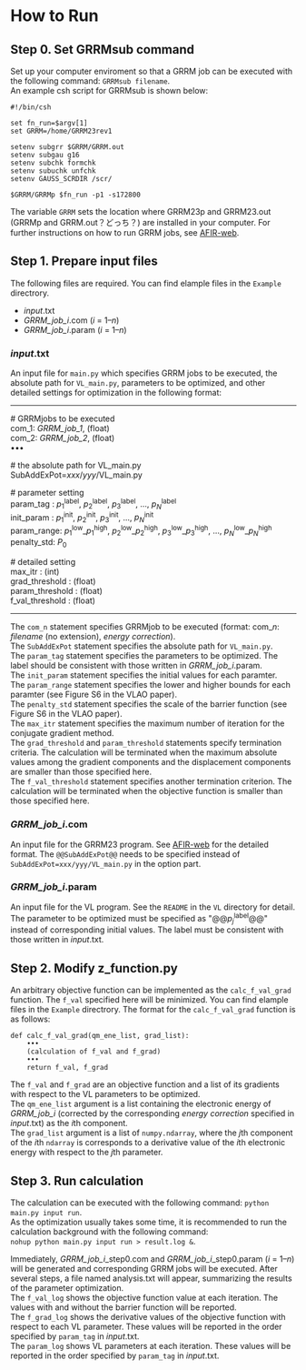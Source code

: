 # How to Run
## Step 0. Set GRRMsub command
Set up your computer enviroment so that a GRRM job can be executed with the following command: `GRRMsub filename`.  
An example csh script for GRRMsub is shown below:  
    
    #!/bin/csh
    
    set fn_run=$argv[1]
    set GRRM=/home/GRRM23rev1
    
    setenv subgrr $GRRM/GRRM.out
    setenv subgau g16
    setenv subchk formchk
    setenv subuchk unfchk
    setenv GAUSS_SCRDIR /scr/
    
    $GRRM/GRRMp $fn_run -p1 -s172800

The variable `GRRM` sets the location where GRRM23p and GRRM23.out (GRRMp and GRRM.out？どっち？) are installed in your computer. For further instructions on how to run GRRM jobs, see [AFIR-web](https://afir.sci.hokudai.ac.jp).

## Step 1. Prepare input files
The following files are required. You can find elample files in the `Example` directrory.  
- _input_.txt  
- _GRRM_job_i_.com (_i_ = 1–_n_)  
- _GRRM_job_i_.param (_i_ = 1–_n_)  


### _input_.txt
An input file for `main.py` which specifies GRRM jobs to be executed, the absolute path for `VL_main.py`, parameters to be optimized, and other detailed settings for optimization in the following format:

  ----------
  \# GRRMjobs to be executed  
  com_1: _GRRM_job_1_, (float)   
  com_2: _GRRM_job_2_, (float)   
  •••
  
  \# the absolute path for VL_main.py  
  SubAddExPot=_xxx_/_yyy_/VL_main.py  
  
  \# parameter setting  
  param_tag  : _p_<sub>1</sub><sup>label</sup>, _p_<sub>2</sub><sup>label</sup>, _p_<sub>3</sub><sup>label</sup>, ..., _p<sub>N</sub>_<sup>label</sup>   
  init_param : _p_<sub>1</sub><sup>init</sup>, _p_<sub>2</sub><sup>init</sup>, _p_<sub>3</sub><sup>init</sup>, ..., _p<sub>N</sub>_<sup>init</sup>  
  param_range: _p_<sub>1</sub><sup>low</sup>\__p_<sub>1</sub><sup>high</sup>, _p_<sub>2</sub><sup>low</sup>\__p_<sub>2</sub><sup>high</sup>, _p_<sub>3</sub><sup>low</sup>\__p_<sub>3</sub><sup>high</sup>, ..., _p<sub>N</sub>_<sup>low</sup>\__p<sub>N</sub>_<sup>high</sup>  
  penalty_std: _P_<sub>0</sub>  
  
  \# detailed setting  
  max_itr         : (int)   
  grad_threshold  : (float)   
  param_threshold : (float)   
  f_val_threshold : (float)   

  ----------
The `com_n` statement specifies GRRMjob to be executed (format: com\__n_: _filename_ (no extension), _energy correction_).  
The `SubAddExPot` statement specifies the absolute path for `VL_main.py`.    
The `param_tag` statement specifies the parameters to be optimized. The label should be consistent with those written in _GRRM_job_i_.param.      
The `init_param` statement specifies the initial values for each paramter.    
The `param_range` statement specifies the lower and higher bounds for each paramter (see Figure S6 in the VLAO paper).  
The `penalty_std` statement specifies the scale of the barrier function (see Figure S6 in the VLAO paper).  
The `max_itr` statement specifies the maximum number of iteration for the conjugate gradient method.   
The `grad_threshold` and `param_threshold` statements specify termination criteria. The calculation will be terminated when the maximum absolute values among the gradient components and the displacement components are smaller than those specified here.  
The `f_val_threshold` statement specifies another termination criterion. The calculation will be terminated when the objective function is smaller than those specified here.  
   

### _GRRM_job_i_.com
An input file for the GRRM23 program. See [AFIR-web](https://afir.sci.hokudai.ac.jp) for the detailed format. The `@@SubAddExPot@@` needs to be specified instead of `SubAddExPot=xxx/yyy/VL_main.py` in the option part.

### _GRRM_job_i_.param
An input file for the VL program. See the `README` in the `VL` directory for detail. The parameter to be optimized must be specified as "@@_p<sub>j</sub>_<sup>label</sup>@@" instead of corresponding initial values. The label must be consistent with those written in _input_.txt.  

## Step 2. Modify z_function.py
An arbitrary objective function can be implemented as the `calc_f_val_grad` function. The `f_val` specified here will be minimized. 
You can find elample files in the `Example` directrory. The format for the `calc_f_val_grad` function is as follows:

    def calc_f_val_grad(qm_ene_list, grad_list):
        •••
        (calculation of f_val and f_grad)
        •••
        return f_val, f_grad

The `f_val` and `f_grad` are an objective function and a list of its gradients with respect to the VL parameters to be optimized.  
The `qm_ene_list` argument is a list containing the electronic energy of _GRRM_job_i_ (corrected by the corresponding _energy correction_ specified in  _input_.txt) as the *i*th component.  
The `grad_list` argument is a list of `numpy.ndarray`, where the *j*th component of the *i*th `ndarray` is corresponds to a derivative value of the *i*th electronic energy with respect to the *j*th parameter.

## Step 3. Run calculation
The calculation can be executed with the following command: `python main.py input run`.  
As the optimization usually takes some time, it is recommended to run the calculation background with the following command:  
`nohup python main.py input run > result.log &`.  

Immediately, _GRRM_job_i_\_step0.com and _GRRM_job_i_\_step0.param (_i_ = 1–_n_) will be generated and corresponding GRRM jobs will be executed. After several steps, a file named analysis.txt will appear, summarizing the results of the parameter optimization.  
The `f_val_log` shows the objective function value at each iteration. The values with and without the barrier function will be reported.  
The `f_grad_log` shows the derivative values of the objective function with respect to each VL parameter. These values will be reported in the order specified by `param_tag` in _input_.txt.   
The `param_log` shows VL parameters at each iteration. These values will be reported in the order specified by `param_tag` in _input_.txt.

